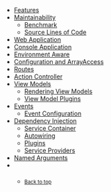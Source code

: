 <nav data-spy="affix" data-offset-top="286" id="sidebar" role="navigation">
    <ul class="nav nav-pills nav-stacked">
        <li role="presentation"><a href="#features">Features</a></li>
        <li role="presentation">
            <a href="#maintainability">Maintainability</a>
            <ul class="nav nav-pills nav-stacked">
                <li role="presentation"><a href="#benchmark">Benchmark</a></li>
                <li role="presentation"><a href="#source-lines-of-code">Source Lines of Code</a></li>
            </ul>
        </li>
        <li role="presentation">
            <a href="#web-application">Web Application</a>
        </li>
        <li role="presentation">
            <a href="#console-application">Console Application</a>
        </li>
        <li role="presentation">
            <a href="#environment-aware">Environment Aware</a>
        </li>
        <li role="presentation"><a href="#configuration-and-arrayaccess">Configuration and ArrayAccess</a></li>
        <li role="presentation"><a href="#routes">Routes</a></li>
        <li role="presentation"><a href="#action-controller">Action Controller</a></li>
        <li role="presentation">
            <a href="#view-models">View Models</a>
            <ul class="nav nav-pills nav-stacked">
                <li role="presentation"><a href="#rendering-view-models">Rendering View Models</a></li>
                <li role="presentation"><a href="#view-model-plugins">View Model Plugins</a></li>        
            </ul>
        </li>
        <li role="presentation">
            <a href="#events">Events</a>
            <ul class="nav nav-pills nav-stacked">
                <li role="presentation"><a href="#event-configuration">Event Configuration</a></li>
            </ul>
        </li>
        <li role="presentation">
            <a href="#dependency-injection">Dependency Injection</a>
            <ul class="nav nav-pills nav-stacked">
                <li role="presentation"><a href="#service-container">Service Container</a></li>
                <li role="presentation"><a href="#autowiring">Autowiring</a></li>
                <li role="presentation"><a href="#plugins">Plugins</a></li>
                <li role="presentation"><a href="#service-providers">Service Providers</a></li>
            </ul>
        </li>    
        <li role="presentation">
            <a href="#named-arguments">Named Arguments</a>
        </li>
        <li role="presentation">
            <ul class="nav nav-pills nav-stacked" style="margin-top:20px;">
                <li role="presentation"><a href="#"><small class="text-muted">Back to top</small></a></li>
            </ul>
        </li>
    </ul>
</nav>
